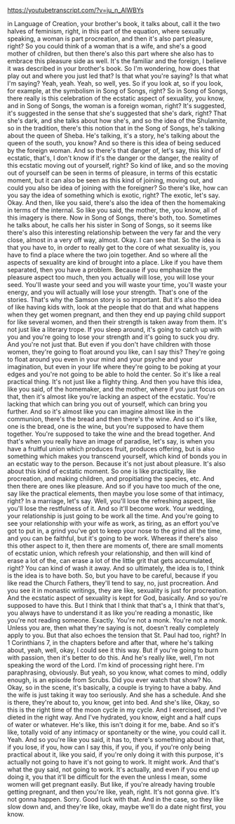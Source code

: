https://youtubetranscript.com/?v=ju_n_AlWBYs

 in Language of Creation, your brother's book, it talks about, call it the two halves of feminism, right, in this part of the equation, where sexually speaking, a woman is part procreation, and then it's also part pleasure, right? So you could think of a woman that is a wife, and she's a good mother of children, but then there's also this part where she also has to embrace this pleasure side as well. It's the familiar and the foreign, I believe it was described in your brother's book. So I'm wondering, how does that play out and where you just led that? Is that what you're saying? Is that what I'm saying? Yeah, yeah. Yeah, so well, yes. So if you look at, so if you look, for example, at the symbolism in Song of Songs, right? So in Song of Songs, there really is this celebration of the ecstatic aspect of sexuality, you know, and in Song of Songs, the woman is a foreign woman, right? It's suggested, it's suggested in the sense that she's suggested that she's dark, right? That she's dark, and she talks about how she's, and so the idea of the Shulamite, so in the tradition, there's this notion that in the Song of Songs, he's talking about the queen of Sheba. He's talking, it's a story, he's talking about the queen of the south, you know? And so there is this idea of being seduced by the foreign woman. And so there's that danger of, let's say, this kind of ecstatic, that's, I don't know if it's the danger or the danger, the reality of this ecstatic moving out of yourself, right? So kind of like, and so the moving out of yourself can be seen in terms of pleasure, in terms of this ecstatic moment, but it can also be seen as this kind of joining, moving out, and could you also be idea of joining with the foreigner? So there's like, how can you say the idea of something which is exotic, right? The exotic, let's say. Okay. And then, like you said, there's also the idea of then the homemaking in terms of the internal. So like you said, the mother, the, you know, all of this imagery is there. Now in Song of Songs, there's both, too. Sometimes he talks about, he calls her his sister in Song of Songs, so it seems like there's also this interesting relationship between the very far and the very close, almost in a very off way, almost. Okay. I can see that. So the idea is that you have to, in order to really get to the core of what sexuality is, you have to find a place where the two join together. And so where all the aspects of sexuality are kind of brought into a place. Like if you have them separated, then you have a problem. Because if you emphasize the pleasure aspect too much, then you actually will lose, you will lose your seed. You'll waste your seed and you will waste your time, you'll waste your energy, and you will actually will lose your strength. That's one of the stories. That's why the Samson story is so important. But it's also the idea of like having kids with, look at the people that do that and what happens when they get women pregnant, and then they end up paying child support for like several women, and then their strength is taken away from them. It's not just like a literary trope. If you sleep around, it's going to catch up with you and you're going to lose your strength and it's going to suck you dry. And you're not just that. But even if you don't have children with those women, they're going to float around you like, can I say this? They're going to float around you even in your mind and your psyche and your imagination, but even in your life where they're going to be poking at your edges and you're not going to be able to hold the center. So it's like a real practical thing. It's not just like a flighty thing. And then you have this idea, like you said, of the homemaker, and the mother, where if you just focus on that, then it's almost like you're lacking an aspect of the ecstatic. You're lacking that which can bring you out of yourself, which can bring you further. And so it's almost like you can imagine almost like in the communion, there's the bread and then there's the wine. And so it's like, one is the bread, one is the wine, but you're supposed to have them together. You're supposed to take the wine and the bread together. And that's when you really have an image of paradise, let's say, is when you have a fruitful union which produces fruit, produces offering, but is also something which makes you transcend yourself, which kind of bonds you in an ecstatic way to the person. Because it's not just about pleasure. It's also about this kind of ecstatic moment. So one is like practicality, like procreation, and making children, and propitiating the species, etc. And then there are ones like pleasure. And so if you have too much of the one, say like the practical elements, then maybe you lose some of that intimacy, right? In a marriage, let's say. Well, you'll lose the refreshing aspect, like you'll lose the restfulness of it. And so it'll become work. Your wedding, your relationship is just going to be work all the time. And you're going to see your relationship with your wife as work, as tiring, as an effort you've got to put in, a grind you've got to keep your nose to the grind all the time, and you can be faithful, but it's going to be work. Whereas if there's also this other aspect to it, then there are moments of, there are small moments of ecstatic union, which refresh your relationship, and then will kind of erase a lot of the, can erase a lot of the little grit that gets accumulated, right? You can kind of wash it away. And so ultimately, the idea is to, I think is the idea is to have both. So, but you have to be careful, because if you like read the Church Fathers, they'll tend to say, no, just procreation. And you see it in monastic writings, they are like, sexuality is just for procreation. And the ecstatic aspect of sexuality is kept for God, basically. And so you're supposed to have this. But I think that I think that that's a, I think that that's, you always have to understand it as like you're reading a monastic, like you're not reading someone. Exactly. You're not a monk. You're not a monk. Unless you are, then what they're saying is not, doesn't really completely apply to you. But that also echoes the tension that St. Paul had too, right? In 1 Corinthians 7, in the chapters before and after that, where he's talking about, yeah, well, okay, I could see it this way. But if you're going to burn with passion, then it's better to do this. And he's really like, well, I'm not speaking the word of the Lord. I'm kind of processing right here. I'm paraphrasing, obviously. But yeah, so you know, what comes to mind, oddly enough, is an episode from Scrubs. Did you ever watch that show? No. Okay, so in the scene, it's basically, a couple is trying to have a baby. And the wife is just taking it way too seriously. And she has a schedule. And she is there, they're about to, you know, get into bed. And she's like, Okay, so this is the right time of the moon cycle in my cycle. And I exercised, and I've dieted in the right way. And I've hydrated, you know, eight and a half cups of water or whatever. He's like, this isn't doing it for me, babe. And so it's like, totally void of any intimacy or spontaneity or the wine, you could call it. Yeah. And so you're like you said, it has to, there's something about in that, if you lose, if you, how can I say this, if you, if you, if you're only being practical about it, like you said, if you're only doing it with this purpose, it's actually not going to have it's not going to work. It might work. And that's what the guy said, not going to work. It's actually, and even if you end up doing it, you that it'll be difficult for the even the unless I mean, some women will get pregnant easily. But like, if you're already having trouble getting pregnant, and then you're like, yeah, right. It's not gonna give. It's not gonna happen. Sorry. Good luck with that. And in the case, so they like slow down and, and they're like, okay, maybe we'll do a date night first, you know.